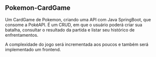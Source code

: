 ## Pokemon-CardGame
Um CardGame de Pokemon, criando uma API com Java SpringBoot, que consome a PokéAPI.
É um CRUD, em que o usuário poderá criar sua batalha, consultar o resultado da partida
e listar seu histórico de enfrentamentos.

A complexidade do jogo será incrementada aos poucos e também será implementado um frontend. 